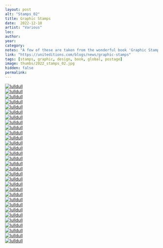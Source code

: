 ```yaml
---
layout: post
alt: "Stamps_02"
title: Graphic Stamps
date:  2022-12-10
artist: "Various"
loc: 
author: 
year: 
category: 
notes: "A few of these are taken from the wonderful book 'Graphic Stamps' from Unit Editions. Acquire it if you can."
link: "https://uniteditions.com/blogs/news/graphic-stamps"
tags: [stamps, graphic, design, book, global, postage]
image: thumbs/2022_stamps_02.jpg
hidden: false
permalink:
---
```






<div class="post_image">
	<a href="{{ site.baseurl }}/images/posts/2022_stamps_02/001.jpg" target="_blank">
	<img src="{{ site.baseurl }}/images/posts/2022_stamps_02/001.jpg" alt="lulldull"></a>
</div>

<div class="post_image">
	<a href="{{ site.baseurl }}/images/posts/2022_stamps_02/002.jpg" target="_blank">
	<img src="{{ site.baseurl }}/images/posts/2022_stamps_02/002.jpg" alt="lulldull"></a>
</div>

<div class="post_image">
	<a href="{{ site.baseurl }}/images/posts/2022_stamps_02/003.jpg" target="_blank">
	<img src="{{ site.baseurl }}/images/posts/2022_stamps_02/003.jpg" alt="lulldull"></a>
</div>

<div class="post_image">
	<a href="{{ site.baseurl }}/images/posts/2022_stamps_02/004.jpg" target="_blank">
	<img src="{{ site.baseurl }}/images/posts/2022_stamps_02/004.jpg" alt="lulldull"></a>
</div>

<div class="post_image">
	<a href="{{ site.baseurl }}/images/posts/2022_stamps_02/005.jpg" target="_blank">
	<img src="{{ site.baseurl }}/images/posts/2022_stamps_02/005.jpg" alt="lulldull"></a>
</div>

<div class="post_image">
	<a href="{{ site.baseurl }}/images/posts/2022_stamps_02/006.jpg" target="_blank">
	<img src="{{ site.baseurl }}/images/posts/2022_stamps_02/006.jpg" alt="lulldull"></a>
</div>

<div class="post_image">
	<a href="{{ site.baseurl }}/images/posts/2022_stamps_02/007.jpg" target="_blank">
	<img src="{{ site.baseurl }}/images/posts/2022_stamps_02/007.jpg" alt="lulldull"></a>
</div>


<div class="post_image">
	<a href="{{ site.baseurl }}/images/posts/2022_stamps_02/008.jpg" target="_blank">
	<img src="{{ site.baseurl }}/images/posts/2022_stamps_02/008.jpg" alt="lulldull"></a>
</div>

<div class="post_image">
	<a href="{{ site.baseurl }}/images/posts/2022_stamps_02/009.jpg" target="_blank">
	<img src="{{ site.baseurl }}/images/posts/2022_stamps_02/009.jpg" alt="lulldull"></a>
</div>

<div class="post_image">
	<a href="{{ site.baseurl }}/images/posts/2022_stamps_02/010.jpg" target="_blank">
	<img src="{{ site.baseurl }}/images/posts/2022_stamps_02/010.jpg" alt="lulldull"></a>
</div>


<div class="post_image">
	<a href="{{ site.baseurl }}/images/posts/2022_stamps_02/011.jpg" target="_blank">
	<img src="{{ site.baseurl }}/images/posts/2022_stamps_02/011.jpg" alt="lulldull"></a>
</div>


<div class="post_image">
	<a href="{{ site.baseurl }}/images/posts/2022_stamps_02/012.jpg" target="_blank">
	<img src="{{ site.baseurl }}/images/posts/2022_stamps_02/012.jpg" alt="lulldull"></a>
</div>


<div class="post_image">
	<a href="{{ site.baseurl }}/images/posts/2022_stamps_02/013.jpg" target="_blank">
	<img src="{{ site.baseurl }}/images/posts/2022_stamps_02/013.jpg" alt="lulldull"></a>
</div>


<div class="post_image">
	<a href="{{ site.baseurl }}/images/posts/2022_stamps_02/014.jpg" target="_blank">
	<img src="{{ site.baseurl }}/images/posts/2022_stamps_02/014.jpg" alt="lulldull"></a>
</div>


<div class="post_image">
	<a href="{{ site.baseurl }}/images/posts/2022_stamps_02/015.jpg" target="_blank">
	<img src="{{ site.baseurl }}/images/posts/2022_stamps_02/015.jpg" alt="lulldull"></a>
</div>

<div class="post_image">
	<a href="{{ site.baseurl }}/images/posts/2022_stamps_02/016.jpg" target="_blank">
	<img src="{{ site.baseurl }}/images/posts/2022_stamps_02/016.jpg" alt="lulldull"></a>
</div>

<div class="post_image">
	<a href="{{ site.baseurl }}/images/posts/2022_stamps_02/017.jpg" target="_blank">
	<img src="{{ site.baseurl }}/images/posts/2022_stamps_02/017.jpg" alt="lulldull"></a>
</div>

<div class="post_image">
	<a href="{{ site.baseurl }}/images/posts/2022_stamps_02/018.jpg" target="_blank">
	<img src="{{ site.baseurl }}/images/posts/2022_stamps_02/018.jpg" alt="lulldull"></a>
</div>

<div class="post_image">
	<a href="{{ site.baseurl }}/images/posts/2022_stamps_02/019.jpg" target="_blank">
	<img src="{{ site.baseurl }}/images/posts/2022_stamps_02/019.jpg" alt="lulldull"></a>
</div>

<div class="post_image">
	<a href="{{ site.baseurl }}/images/posts/2022_stamps_02/020.jpg" target="_blank">
	<img src="{{ site.baseurl }}/images/posts/2022_stamps_02/020.jpg" alt="lulldull"></a>
</div>

<div class="post_image">
	<a href="{{ site.baseurl }}/images/posts/2022_stamps_02/021.jpg" target="_blank">
	<img src="{{ site.baseurl }}/images/posts/2022_stamps_02/021.jpg" alt="lulldull"></a>
</div>

<div class="post_image">
	<a href="{{ site.baseurl }}/images/posts/2022_stamps_02/022.jpg" target="_blank">
	<img src="{{ site.baseurl }}/images/posts/2022_stamps_02/022.jpg" alt="lulldull"></a>
</div>

<div class="post_image">
	<a href="{{ site.baseurl }}/images/posts/2022_stamps_02/023.jpg" target="_blank">
	<img src="{{ site.baseurl }}/images/posts/2022_stamps_02/023.jpg" alt="lulldull"></a>
</div>

<div class="post_image">
	<a href="{{ site.baseurl }}/images/posts/2022_stamps_02/024.jpg" target="_blank">
	<img src="{{ site.baseurl }}/images/posts/2022_stamps_02/024.jpg" alt="lulldull"></a>
</div>

<div class="post_image">
	<a href="{{ site.baseurl }}/images/posts/2022_stamps_02/025.jpg" target="_blank">
	<img src="{{ site.baseurl }}/images/posts/2022_stamps_02/025.jpg" alt="lulldull"></a>
</div>

<div class="post_image">
	<a href="{{ site.baseurl }}/images/posts/2022_stamps_02/026.jpg" target="_blank">
	<img src="{{ site.baseurl }}/images/posts/2022_stamps_02/026.jpg" alt="lulldull"></a>
</div>

<div class="post_image">
	<a href="{{ site.baseurl }}/images/posts/2022_stamps_02/027.jpg" target="_blank">
	<img src="{{ site.baseurl }}/images/posts/2022_stamps_02/027.jpg" alt="lulldull"></a>
</div>

<div class="post_image">
	<a href="{{ site.baseurl }}/images/posts/2022_stamps_02/028.jpg" target="_blank">
	<img src="{{ site.baseurl }}/images/posts/2022_stamps_02/028.jpg" alt="lulldull"></a>
</div>

<div class="post_image">
	<a href="{{ site.baseurl }}/images/posts/2022_stamps_02/029.jpg" target="_blank">
	<img src="{{ site.baseurl }}/images/posts/2022_stamps_02/029.jpg" alt="lulldull"></a>
</div>

<div class="post_image">
	<a href="{{ site.baseurl }}/images/posts/2022_stamps_02/030.jpg" target="_blank">
	<img src="{{ site.baseurl }}/images/posts/2022_stamps_02/030.jpg" alt="lulldull"></a>
</div>


<div class="post_image">
	<a href="{{ site.baseurl }}/images/posts/2022_stamps_02/031.jpg" target="_blank">
	<img src="{{ site.baseurl }}/images/posts/2022_stamps_02/031.jpg" alt="lulldull"></a>
</div>







